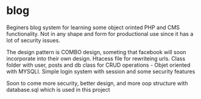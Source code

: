# blog
Beginers blog system for learning some object orinted PHP and CMS functionality.
Not in any shape and form for productional use since it has a lot of security issues.

The design pattern is COMBO design, someting that facebook will soon incorporate into their own design.
Htacess file for rewriteing urls.
Class folder with user, posts and db class for CRUD operations - Objet oriented with MYSQLI.
Simple login system with session and some security features

Soon to come more security, better design, and more oop structure with database.sql which is used in this project


